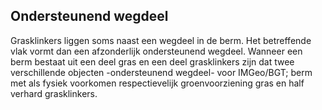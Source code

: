 Ondersteunend wegdeel
---------------------

Grasklinkers liggen soms naast een wegdeel in de berm. Het betreffende vlak
vormt dan een afzonderlijk ondersteunend wegdeel. Wanneer een berm bestaat uit
een deel gras en een deel grasklinkers zijn dat twee verschillende objecten
-ondersteunend wegdeel- voor IMGeo/BGT; berm met als fysiek voorkomen
respectievelijk groenvoorziening gras en half verhard grasklinkers.
